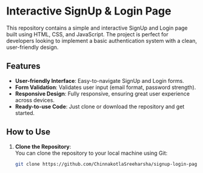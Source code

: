 # Interactive SignUp & Login Page

This repository contains a simple and interactive SignUp and Login page built using HTML, CSS, and JavaScript. The project is perfect for developers looking to implement a basic authentication system with a clean, user-friendly design.

## Features
- **User-friendly Interface**: Easy-to-navigate SignUp and Login forms.
- **Form Validation**: Validates user input (email format, password strength).
- **Responsive Design**: Fully responsive, ensuring great user experience across devices.
- **Ready-to-use Code**: Just clone or download the repository and get started.

## How to Use
1. **Clone the Repository**:  
   You can clone the repository to your local machine using Git:
   ```bash
   git clone https://github.com/ChinnakotlaSreeharsha/signup-login-page.git
